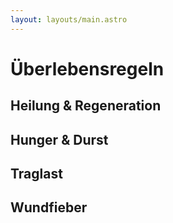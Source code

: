 ```yaml
---
layout: layouts/main.astro
---
```


# Überlebensregeln

## Heilung & Regeneration

## Hunger & Durst

## Traglast

## Wundfieber
